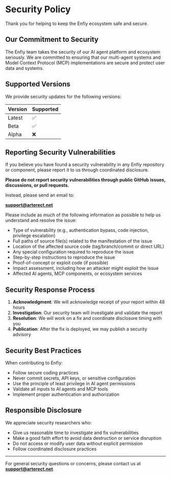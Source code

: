 # Security Policy

Thank you for helping to keep the Enfiy ecosystem safe and secure.

## Our Commitment to Security

The Enfiy team takes the security of our AI agent platform and ecosystem seriously. We are committed to ensuring that our multi-agent systems and Model Context Protocol (MCP) implementations are secure and protect user data and systems.

## Supported Versions

We provide security updates for the following versions:

| Version | Supported          |
| ------- | ------------------ |
| Latest  | :white_check_mark: |
| Beta    | :white_check_mark: |
| Alpha   | :x:                |

## Reporting Security Vulnerabilities

If you believe you have found a security vulnerability in any Enfiy repository or component, please report it to us through coordinated disclosure.

**Please do not report security vulnerabilities through public GitHub issues, discussions, or pull requests.**

Instead, please send an email to:

**support@arterect.net**

Please include as much of the following information as possible to help us understand and resolve the issue:

* Type of vulnerability (e.g., authentication bypass, code injection, privilege escalation)
* Full paths of source file(s) related to the manifestation of the issue
* Location of the affected source code (tag/branch/commit or direct URL)
* Any special configuration required to reproduce the issue
* Step-by-step instructions to reproduce the issue
* Proof-of-concept or exploit code (if possible)
* Impact assessment, including how an attacker might exploit the issue
* Affected AI agents, MCP components, or ecosystem services

## Security Response Process

1. **Acknowledgment**: We will acknowledge receipt of your report within 48 hours
2. **Investigation**: Our security team will investigate and validate the report
3. **Resolution**: We will work on a fix and coordinate disclosure timing with you
4. **Publication**: After the fix is deployed, we may publish a security advisory

## Security Best Practices

When contributing to Enfiy:

- Follow secure coding practices
- Never commit secrets, API keys, or sensitive configuration
- Use the principle of least privilege in AI agent permissions
- Validate all inputs to AI agents and MCP tools
- Implement proper authentication and authorization

## Responsible Disclosure

We appreciate security researchers who:

- Give us reasonable time to investigate and fix vulnerabilities
- Make a good faith effort to avoid data destruction or service disruption
- Do not access or modify user data without explicit permission
- Follow coordinated disclosure practices

---

For general security questions or concerns, please contact us at **support@arterect.net**.
